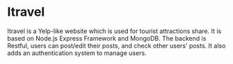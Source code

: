# Itravel

Itravel is a Yelp-like website which is used for tourist attractions share. It is based on Node.js Express Framework and MongoDB. The backend is Restful, users can post/edit their posts, and check other users' posts. It also adds an authentication system to manage users.